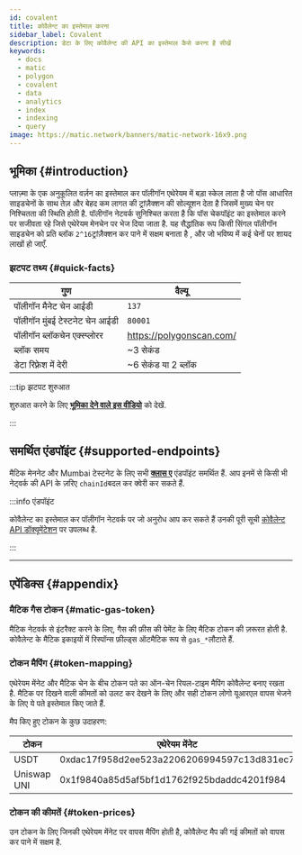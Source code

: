 ```yaml
---
id: covalent
title: कोवैलेन्ट का इस्तेमाल करना
sidebar_label: Covalent
description: डेटा के लिए कोवैलेन्ट की API का इस्तेमाल कैसे करना है सीखें
keywords:
  - docs
  - matic
  - polygon
  - covalent
  - data
  - analytics
  - index
  - indexing
  - query
image: https://matic.network/banners/matic-network-16x9.png
---
```


## भूमिका {#introduction}

प्लाज़्मा के एक अनुकूलित वर्ज़न का इस्तेमाल कर पॉलीगॉन एथेरेयम में बड़ा स्केल लाता है
जो पॉस आधारित साइडचेनों के साथ तेज़ और बेहद कम लागत की
ट्रांज़ैक्शन की सोल्यूशन देता है जिसमें मुख्य चेन पर निश्चितता की स्थिति होती है. पॉलीगॉन नेटवर्क सुनिश्चित करता है कि पॉस चेकपॉइंट का इस्तेमाल करने पर सजीवता रहे जिसे एथेरेयम मेनचेन पर भेज दिया जाता है.
यह सैद्धांतिक रूप किसी सिंगल पॉलीगॉन साइडचेन को प्रति ब्लॉक `2^16`ट्रांज़ैक्शन कर पाने में सक्षम बनाता है , और जो भविष्य में कई चेनों पर शायद लाखों हो जाएँ.

### झटपट तथ्य {#quick-facts}

<TableWrap>

| गुण | वैल्यू |
|---|---|
| पॉलीगॉन मैनेट चेन आईडी | `137` |
| पॉलीगॉन मुंबई टेस्टनेट चेन आईडी | `80001` |
| पॉलीगॉन ब्लॉकचेन एक्स्प्लोरर | https://polygonscan.com/ |
| ब्लॉक समय | ~3 सेकंड |
| डेटा रिफ़्रेश में देरी | ~6 सेकंड या 2 ब्लॉक |

</TableWrap>

:::tip झटपट शुरुआत

शुरुआत करने के लिए **[<ins>भूमिका देने वाले इस वीडियो</ins>](https://www.youtube.com/watch?v=qhibXxKANWE)**  को देखें.

:::

## समर्थित एंडपॉइंट {#supported-endpoints}

मैटिक मेननेट और Mumbai टेस्टनेट के लिए सभी [__क्लास ए__](https://www.covalenthq.com/docs/api/#tag--Class-A) एंडपॉइंट समर्थित हैं. आप इनमें से किसी भी नेट्वर्क की API के ज़रिए `chainId`बदल कर क्वेरी कर सकते हैं.

:::info एंडपॉइंट

कोवैलेन्ट का इस्तेमाल कर पॉलीगॉन नेटवर्क पर जो अनुरोध आप कर सकते हैं उनकी पूरी सूची [<ins>कोवैलेन्ट API डॉक्यूमेंटेशन</ins>](https://www.covalenthq.com/docs/api/) पर उपलब्ध है.

:::

---

## एपेंडिक्स {#appendix}

### मैटिक गैस टोकन {#matic-gas-token}

मैटिक नेटवर्क से इंटरैक्ट करने के लिए, गैस की फ़ीस की पेमेंट के लिए मैटिक टोकन की ज़रूरत होती है. कोवैलेन्ट के मैटिक इकाइयों में रिस्पॉन्स फ़ील्ड्स ऑटमैटिक रूप से `gas_*`लौटाते हैं.

### टोकन मैपिंग {#token-mapping}

एथेरेयम मेंनेट और मैटिक चेन के बीच टोकन पते का ऑन-चेन रियल-टाइम मैपिंग कोवैलेन्ट बनाए रखता है. मैटिक पर दिखने वाली कीमतों को उलट कर देखने के लिए और सही टोकन लोगो यूआरएल वापस भेजने के लिए ये पते इस्तेमाल किए जाते हैं.

मैप किए हुए टोकन के कुछ उदाहरण:

| टोकन | एथेरेयम मेंनेट | मैटिक मेननेट |
|---|---|---|
| USDT | 0xdac17f958d2ee523a2206206994597c13d831ec7 | 0xc2132d05d31c914a87c6611c10748aeb04b58e8f |
| Uniswap UNI | 0x1f9840a85d5af5bf1d1762f925bdaddc4201f984 | 0xb33eaad8d922b1083446dc23f610c2567fb5180f |

### टोकन की कीमतें {#token-prices}

उन टोकन के लिए जिनकी एथेरेयम मेंनेट पर वापस मैपिंग होती है, कोवैलेन्ट मैप की गई कीमतों को वापस कर पाने में सक्षम है.
